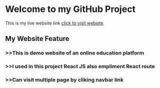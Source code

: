 # Welcome to my GitHub Project

This is my live website link
[click to visit website](https://e-education-kaisar.netlify.app/).

## My Website Feature

### >>This is demo website of an online education platform

### >>I used in this project React JS also empliment React route

### >>Can visit multiple page by cliking navbar link
